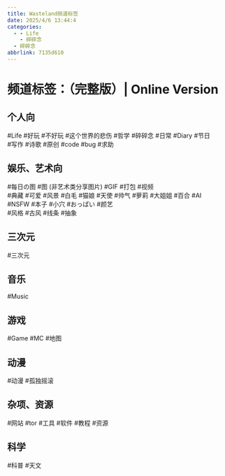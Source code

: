 ```yaml
---
title: Wasteland频道标签
date: 2025/4/6 13:44:4
categories:
  - - Life
    - 碎碎念
  - 碎碎念
abbrlink: 7135d610
---
```

# 频道标签：（完整版）| Online Version  

## 个人向
#Life #好玩 #不好玩  #这个世界的悲伤 #哲学 #碎碎念 #日常 #Diary #节日   
#写作 #诗歌 #原创 #code #bug #求助  

## 娱乐、艺术向
#每日の图  #图  (非艺术类分享图片) #GIF #打包 #视频  
#典藏 #可爱 #风景 #白毛 #猫娘 #天使 #帅气 #萝莉 #大姐姐 #百合 #AI  
#NSFW #本子 #小穴 #おっぱい #颜艺  
#风格 #古风 #线条 #抽象 

## 三次元
#三次元  

## 音乐 
#Music  

## 游戏  
#Game #MC #地图

## 动漫
#动漫 #孤独摇滚  

## 杂项、资源
#网站 #tor #工具 #软件 #教程 #资源  

## 科学
#科普 #天文